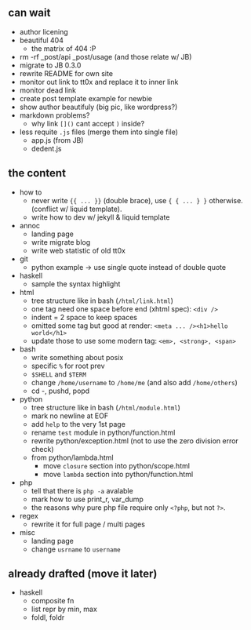 can wait
--------

- author licening
- beautiful 404
    - the matrix of 404 :P
- rm -rf _post/api _post/usage (and those relate w/ JB)
- migrate to JB 0.3.0
- rewrite README for own site
- monitor out link to tt0x and replace it to inner link
- monitor dead link
- create post template example for newbie
- show author beautifuly (big pic, like wordpress?)
- markdown problems?
    - why link `[]()` cant accept `)` inside?
- less requite `.js` files (merge them into single file)
    - app.js (from JB)
    - dedent.js

the content
-----------

- how to
    - never write `{{ ... }}` (double brace), use `{ { ... } }` otherwise.
        (conflict w/ liquid template).
    - write how to dev w/ jekyll & liquid template
- annoc
    - landing page
    - write migrate blog
    - write web statistic of old tt0x
- git
    - python example -> use single quote instead of double quote
- haskell
    - sample the syntax highlight
- html
    - tree structure like in bash (`/html/link.html`)
    - one tag need one space before end (xhtml spec): `<div />`
    - indent = 2 space to keep spaces
    - omitted some tag but good at render: `<meta ... /><h1>hello world</h1>`
    - update those to use some modern tag: `<em>, <strong>, <span>`
- bash
    - write something about posix
    - specific `%` for root prev
    - `$SHELL` and `$TERM`
    - change `/home/username` to `/home/me` (and also add `/home/others`)
    - cd -, pushd, popd
- python
    - tree structure like in bash (`/html/module.html`)
    - mark no newline at EOF
    - add `help` to the very 1st page
    - rename `test` module in python/function.html
    - rewrite python/exception.html (not to use the zero division error check)
    - from python/lambda.html
        - move `closure` section into python/scope.html
        - move `lambda` section into python/function.html
- php
    - tell that there is `php -a` avalable
    - mark how to use print_r, var_dump
    - the reasons why pure php file require only `<?php`, but not `?>`.
- regex
    - rewrite it for full page / multi pages
- misc
    - landing page
    - change `usrname` to `username`


already drafted (move it later)
-------------------------------

- haskell
    - composite fn
    - list repr by min, max
    - foldl, foldr
